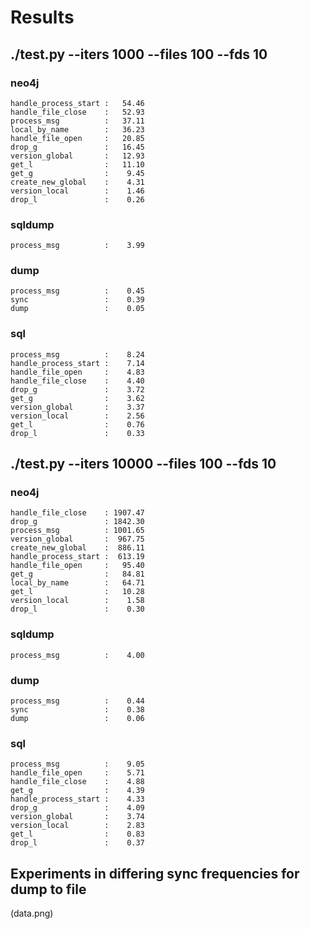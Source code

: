 # Results

## ./test.py --iters 1000 --files 100 --fds 10
### neo4j
    handle_process_start :   54.46
    handle_file_close    :   52.93
    process_msg          :   37.11
    local_by_name        :   36.23
    handle_file_open     :   20.85
    drop_g               :   16.45
    version_global       :   12.93
    get_l                :   11.10
    get_g                :    9.45
    create_new_global    :    4.31
    version_local        :    1.46
    drop_l               :    0.26
### sqldump
    process_msg          :    3.99
### dump
    process_msg          :    0.45
    sync                 :    0.39
    dump                 :    0.05
### sql
    process_msg          :    8.24
    handle_process_start :    7.14
    handle_file_open     :    4.83
    handle_file_close    :    4.40
    drop_g               :    3.72
    get_g                :    3.62
    version_global       :    3.37
    version_local        :    2.56
    get_l                :    0.76
    drop_l               :    0.33

## ./test.py --iters 10000 --files 100 --fds 10
### neo4j
    handle_file_close    : 1907.47
    drop_g               : 1842.30
    process_msg          : 1001.65
    version_global       :  967.75
    create_new_global    :  886.11
    handle_process_start :  613.19
    handle_file_open     :   95.40
    get_g                :   84.81
    local_by_name        :   64.71
    get_l                :   10.28
    version_local        :    1.58
    drop_l               :    0.30
### sqldump
    process_msg          :    4.00
### dump
    process_msg          :    0.44
    sync                 :    0.38
    dump                 :    0.06
### sql
    process_msg          :    9.05
    handle_file_open     :    5.71
    handle_file_close    :    4.88
    get_g                :    4.39
    handle_process_start :    4.33
    drop_g               :    4.09
    version_global       :    3.74
    version_local        :    2.83
    get_l                :    0.83
    drop_l               :    0.37

## Experiments in differing sync frequencies for dump to file
(data.png)
